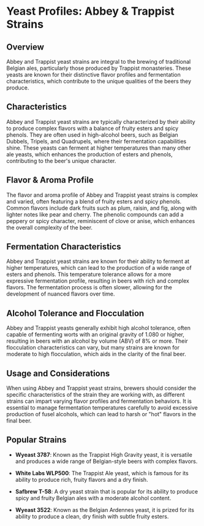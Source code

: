 # Yeast Profiles: Abbey & Trappist Strains

## Overview

Abbey and Trappist yeast strains are integral to the brewing of traditional Belgian ales, particularly those produced by Trappist monasteries. These yeasts are known for their distinctive flavor profiles and fermentation characteristics, which contribute to the unique qualities of the beers they produce.

## Characteristics

Abbey and Trappist yeast strains are typically characterized by their ability to produce complex flavors with a balance of fruity esters and spicy phenols. They are often used in high-alcohol beers, such as Belgian Dubbels, Tripels, and Quadrupels, where their fermentation capabilities shine. These yeasts can ferment at higher temperatures than many other ale yeasts, which enhances the production of esters and phenols, contributing to the beer's unique character.

## Flavor & Aroma Profile

The flavor and aroma profile of Abbey and Trappist yeast strains is complex and varied, often featuring a blend of fruity esters and spicy phenols. Common flavors include dark fruits such as plum, raisin, and fig, along with lighter notes like pear and cherry. The phenolic compounds can add a peppery or spicy character, reminiscent of clove or anise, which enhances the overall complexity of the beer.

## Fermentation Characteristics

Abbey and Trappist yeast strains are known for their ability to ferment at higher temperatures, which can lead to the production of a wide range of esters and phenols. This temperature tolerance allows for a more expressive fermentation profile, resulting in beers with rich and complex flavors. The fermentation process is often slower, allowing for the development of nuanced flavors over time.

## Alcohol Tolerance and Flocculation

Abbey and Trappist yeasts generally exhibit high alcohol tolerance, often capable of fermenting worts with an original gravity of 1.080 or higher, resulting in beers with an alcohol by volume (ABV) of 8% or more. Their flocculation characteristics can vary, but many strains are known for moderate to high flocculation, which aids in the clarity of the final beer.

## Usage and Considerations

When using Abbey and Trappist yeast strains, brewers should consider the specific characteristics of the strain they are working with, as different strains can impart varying flavor profiles and fermentation behaviors. It is essential to manage fermentation temperatures carefully to avoid excessive production of fusel alcohols, which can lead to harsh or "hot" flavors in the final beer.

## Popular Strains

- **Wyeast 3787**: Known as the Trappist High Gravity yeast, it is versatile and produces a wide range of Belgian-style beers with complex flavors.

- **White Labs WLP500**: The Trappist Ale yeast, which is famous for its ability to produce rich, fruity flavors and a dry finish.

- **Safbrew T-58**: A dry yeast strain that is popular for its ability to produce spicy and fruity Belgian ales with a moderate alcohol content.

- **Wyeast 3522**: Known as the Belgian Ardennes yeast, it is prized for its ability to produce a clean, dry finish with subtle fruity esters.
